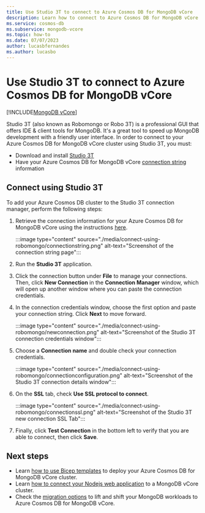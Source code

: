 ```yaml
---
title: Use Studio 3T to connect to Azure Cosmos DB for MongoDB vCore
description: Learn how to connect to Azure Cosmos DB for MongoDB vCore using Studio 3T
ms.service: cosmos-db
ms.subservice: mongodb-vcore
ms.topic: how-to
ms.date: 07/07/2023
author: lucasbfernandes
ms.author: lucasbo
---
```

# Use Studio 3T to connect to Azure Cosmos DB for MongoDB vCore
[!INCLUDE[MongoDB vCore](../../includes/appliesto-mongodb-vcore.md)]

Studio 3T (also known as Robomongo or Robo 3T) is a professional GUI that offers IDE & client tools for MongoDB. It's a great tool to speed up MongoDB development with a friendly user interface. In order to connect to your Azure Cosmos DB for MongoDB vCore cluster using Studio 3T, you must:

* Download and install [Studio 3T](https://robomongo.org/)
* Have your Azure Cosmos DB for MongoDB vCore [connection string](quickstart-portal.md#get-cluster-credentials) information

## Connect using Studio 3T

To add your Azure Cosmos DB cluster to the Studio 3T connection manager, perform the following steps:

1. Retrieve the connection information for your Azure Cosmos DB for MongoDB vCore using the instructions [here](quickstart-portal.md#get-cluster-credentials).

    :::image type="content" source="./media/connect-using-robomongo/connectionstring.png" alt-text="Screenshot of the connection string page":::
2. Run the **Studio 3T** application.

3. Click the connection button under **File** to manage your connections. Then, click **New Connection** in the **Connection Manager** window, which will open up another window where you can paste the connection credentials.

4. In the connection credentials window, choose the first option and paste your connection string. Click **Next** to move forward.

    :::image type="content" source="./media/connect-using-robomongo/newconnection.png" alt-text="Screenshot of the Studio 3T connection credentials window":::
5. Choose a **Connection name** and double check your connection credentials. 

    :::image type="content" source="./media/connect-using-robomongo/connectionconfiguration.png" alt-text="Screenshot of the Studio 3T connection details window":::
6. On the **SSL** tab, check **Use SSL protocol to connect**.

    :::image type="content" source="./media/connect-using-robomongo/connectionssl.png" alt-text="Screenshot of the Studio 3T new connection SSL Tab":::
7. Finally, click **Test Connection** in the bottom left to verify that you are able to connect, then click **Save**.

## Next steps

- Learn [how to use Bicep templates](quickstart-bicep.md) to deploy your Azure Cosmos DB for MongoDB vCore cluster.
- Learn [how to connect your Nodejs web application](tutorial-nodejs-web-app.md) to a MongoDB vCore cluster.
- Check the [migration options](migration-options.md) to lift and shift your MongoDB workloads to Azure Cosmos DB for MongoDB vCore.